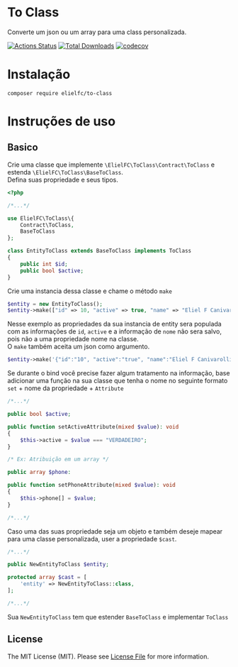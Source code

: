 # To Class
Converte um json ou um array para uma class personalizada.

[![Actions Status](https://github.com/ElielFC/to-class/workflows/Tests/badge.svg)](https://github.com/ElielFC/to-class/actions)
[![Total Downloads](https://img.shields.io/packagist/dt/elielfc/to-class.svg?style=flat-square)](https://packagist.org/packages/elielfc/to-class)
[![codecov](https://codecov.io/github/ElielFC/to-class/branch/main/graph/badge.svg?token=K89ZHEN8AK)](https://codecov.io/github/ElielFC/to-class)

# Instalação

```shell
composer require elielfc/to-class
```
# Instruções de uso

## Basico
Crie uma classe que implemente `\ElielFC\ToClass\Contract\ToClass` e estenda `\ElielFC\ToClass\BaseToClass`.  
Defina suas propriedade e seus tipos.
```php
<?php

/*...*/

use ElielFC\ToClass\{
    Contract\ToClass,
    BaseToClass
};

class EntityToClass extends BaseToClass implements ToClass
{
    public int $id;
    public bool $active;
}
```
Crie uma instancia dessa classe e chame o método `make`
```php
$entity = new EntityToClass();
$entity->make(["id" => 10, "active" => true, "name" => "Eliel F Canivarolli", /*...*/]);
```
Nesse exemplo as propriedades da sua instancia de entity sera populada com as informações de `id`, `active` e a informação de `nome` não sera salvo, pois não a uma propriedade nome na classe.  
O `make` também aceita um json como argumento.
```php
$entity->make('{"id":"10", "active":"true", "name":"Eliel F Canivarolli"}');
```
Se durante o bind você precise fazer algum tratamento na informação, base adicionar uma função na sua classe que tenha o nome no seguinte formato `set` + nome da propriedade + `Attribute`
```php
/*...*/

public bool $active;

public function setActiveAttribute(mixed $value): void
{
    $this->active = $value === "VERDADEIRO";
}

/* Ex: Atribuição em um array */

public array $phone:

public function setPhoneAttribute(mixed $value): void
{
    $this->phone[] = $value;
}

/*...*/
```

Caso uma das suas propriedade seja um objeto e também deseje mapear para uma classe personalizada, user a propriedade `$cast`.
```php
/*...*/

public NewEntityToClass $entity;

protected array $cast = [
    'entity' => NewEntityToClass::class,
];

/*...*/
```
Sua `NewEntityToClass` tem que estender `BaseToClass` e implementar `ToClass`

## License

The MIT License (MIT). Please see [License File](LICENSE.md) for more information.